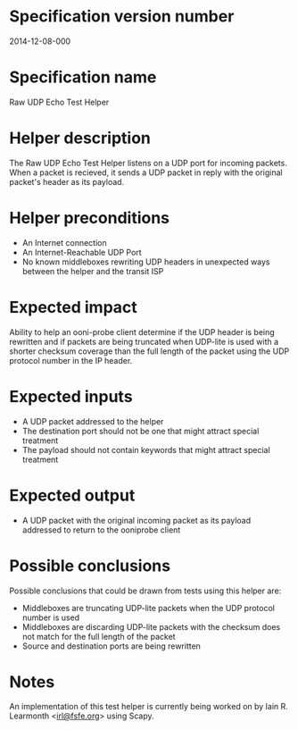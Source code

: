 # Specification version number

2014-12-08-000

# Specification name

Raw UDP Echo Test Helper

# Helper description

The Raw UDP Echo Test Helper listens on a UDP port for incoming packets. When a
packet is recieved, it sends a UDP packet in reply with the original packet's
header as its payload.

# Helper preconditions

 * An Internet connection
 * An Internet-Reachable UDP Port
 * No known middleboxes rewriting UDP headers in unexpected ways between
   the helper and the transit ISP

# Expected impact

Ability to help an ooni-probe client determine if the UDP header is being
rewritten and if packets are being truncated when UDP-lite is used with a
shorter checksum coverage than the full length of the packet using the UDP
protocol number in the IP header.

# Expected inputs

 * A UDP packet addressed to the helper
 * The destination port should not be one that might attract special treatment
 * The payload should not contain keywords that might attract special treatment

# Expected output

 * A UDP packet with the original incoming packet as its payload addressed to
   return to the ooniprobe client

# Possible conclusions

Possible conclusions that could be drawn from tests using this helper are:

 * Middleboxes are truncating UDP-lite packets when the UDP protocol number is
   used
 * Middleboxes are discarding UDP-lite packets with the checksum does not match
   for the full length of the packet
 * Source and destination ports are being rewritten

# Notes

An implementation of this test helper is currently being worked on by Iain R.
Learmonth <<irl@fsfe.org>> using Scapy.

